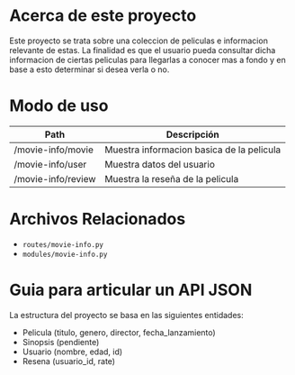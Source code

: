 # Acerca de este proyecto

Este proyecto se trata sobre una coleccion de peliculas e informacion
relevante de estas. La finalidad es que el usuario pueda consultar
dicha informacion de ciertas peliculas para llegarlas a conocer mas a fondo
y en base a esto determinar si desea verla o no.

# Modo de uso

| Path                  | Descripción |
| --------------------- | ----------- |
|  /movie-info/movie           |   Muestra informacion basica de la pelicula          
|   /movie-info/user    | Muestra datos del usuario         |
| /movie-info/review          |  Muestra la reseña de la pelicula             |

# Archivos Relacionados

- `routes/movie-info.py`
- `modules/movie-info.py`

# Guia para articular un API JSON

La estructura del proyecto se basa en las siguientes entidades:

- Pelicula (titulo, genero, director, fecha_lanzamiento)
- Sinopsis (pendiente)
- Usuario (nombre, edad, id)
- Resena (usuario_id, rate)
